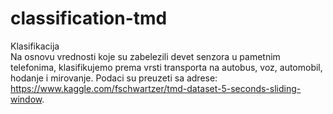 # classification-tmd
Klasifikacija  
Na osnovu vrednosti koje su zabelezili devet senzora u pametnim telefonima, klasifikujemo prema vrsti transporta na 
autobus, voz, automobil, hodanje i mirovanje. Podaci su preuzeti sa adrese:
https://www.kaggle.com/fschwartzer/tmd-dataset-5-seconds-sliding-window.
